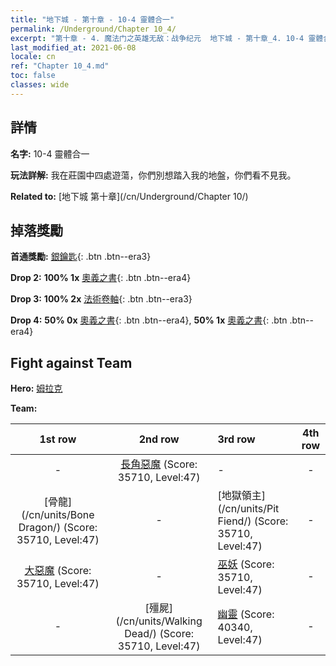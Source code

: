 ```yaml
---
title: "地下城 - 第十章 - 10-4 靈體合一"
permalink: /Underground/Chapter 10_4/
excerpt: "第十章 - 4. 魔法门之英雄无敌：战争纪元  地下城 - 第十章_4. 10-4 靈體合一"
last_modified_at: 2021-06-08
locale: cn
ref: "Chapter 10_4.md"
toc: false
classes: wide
---
```


## 詳情

 **名字:** 10-4 靈體合一

 **玩法詳解:**       我在莊園中四處遊蕩，你們別想踏入我的地盤，你們看不見我。

 **Related to:** [地下城 第十章](/cn/Underground/Chapter 10/)

## 掉落獎勵

 **首通獎勵:** [銀鑰匙](/cn/Items/con_693/){: .btn .btn--era3}

 **Drop 2:** **100% 1x** [奧義之書](/cn/Items/mat_46/){: .btn .btn--era4}

 **Drop 3:** **100% 2x** [法術卷軸](/cn/Items/con_694/){: .btn .btn--era3}

 **Drop 4:** **50% 0x** [奧義之書](/cn/Items/mat_39/){: .btn .btn--era4}, **50% 1x** [奧義之書](/cn/Items/mat_39/){: .btn .btn--era4}


## Fight against Team
 **Hero:** [姆拉克](/cn/heroes/Mullich/)

 **Team:**


  | 1st row | 2nd row | 3rd row | 4th row |
  |:----:|:----:|:----|:----:|
  | - | [長角惡魔](/cn/units/Demon/) (Score: 35710, Level:47)  | - | - |
  | [骨龍](/cn/units/Bone Dragon/) (Score: 35710, Level:47)  | - | [地獄領主](/cn/units/Pit Fiend/) (Score: 35710, Level:47)  | - |
  | [大惡魔](/cn/units/Devil/) (Score: 35710, Level:47)  | - | [巫妖](/cn/units/Lich/) (Score: 35710, Level:47)  | - |
  | - | [殭屍](/cn/units/Walking Dead/) (Score: 35710, Level:47)  | [幽靈](/cn/units/Wight/) (Score: 40340, Level:47)  | - |


